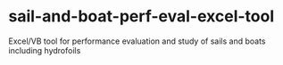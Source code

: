 # sail-and-boat-perf-eval-excel-tool
Excel/VB tool for performance evaluation and study of sails and boats including hydrofoils

